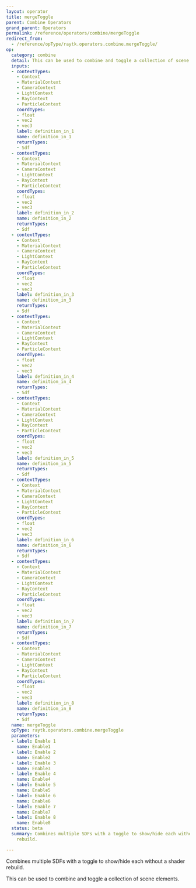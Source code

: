 ```yaml
---
layout: operator
title: mergeToggle
parent: Combine Operators
grand_parent: Operators
permalink: /reference/operators/combine/mergeToggle
redirect_from:
  - /reference/opType/raytk.operators.combine.mergeToggle/
op:
  category: combine
  detail: This can be used to combine and toggle a collection of scene elements.
  inputs:
  - contextTypes:
    - Context
    - MaterialContext
    - CameraContext
    - LightContext
    - RayContext
    - ParticleContext
    coordTypes:
    - float
    - vec2
    - vec3
    label: definition_in_1
    name: definition_in_1
    returnTypes:
    - Sdf
  - contextTypes:
    - Context
    - MaterialContext
    - CameraContext
    - LightContext
    - RayContext
    - ParticleContext
    coordTypes:
    - float
    - vec2
    - vec3
    label: definition_in_2
    name: definition_in_2
    returnTypes:
    - Sdf
  - contextTypes:
    - Context
    - MaterialContext
    - CameraContext
    - LightContext
    - RayContext
    - ParticleContext
    coordTypes:
    - float
    - vec2
    - vec3
    label: definition_in_3
    name: definition_in_3
    returnTypes:
    - Sdf
  - contextTypes:
    - Context
    - MaterialContext
    - CameraContext
    - LightContext
    - RayContext
    - ParticleContext
    coordTypes:
    - float
    - vec2
    - vec3
    label: definition_in_4
    name: definition_in_4
    returnTypes:
    - Sdf
  - contextTypes:
    - Context
    - MaterialContext
    - CameraContext
    - LightContext
    - RayContext
    - ParticleContext
    coordTypes:
    - float
    - vec2
    - vec3
    label: definition_in_5
    name: definition_in_5
    returnTypes:
    - Sdf
  - contextTypes:
    - Context
    - MaterialContext
    - CameraContext
    - LightContext
    - RayContext
    - ParticleContext
    coordTypes:
    - float
    - vec2
    - vec3
    label: definition_in_6
    name: definition_in_6
    returnTypes:
    - Sdf
  - contextTypes:
    - Context
    - MaterialContext
    - CameraContext
    - LightContext
    - RayContext
    - ParticleContext
    coordTypes:
    - float
    - vec2
    - vec3
    label: definition_in_7
    name: definition_in_7
    returnTypes:
    - Sdf
  - contextTypes:
    - Context
    - MaterialContext
    - CameraContext
    - LightContext
    - RayContext
    - ParticleContext
    coordTypes:
    - float
    - vec2
    - vec3
    label: definition_in_8
    name: definition_in_8
    returnTypes:
    - Sdf
  name: mergeToggle
  opType: raytk.operators.combine.mergeToggle
  parameters:
  - label: Enable 1
    name: Enable1
  - label: Enable 2
    name: Enable2
  - label: Enable 3
    name: Enable3
  - label: Enable 4
    name: Enable4
  - label: Enable 5
    name: Enable5
  - label: Enable 6
    name: Enable6
  - label: Enable 7
    name: Enable7
  - label: Enable 8
    name: Enable8
  status: beta
  summary: Combines multiple SDFs with a toggle to show/hide each without a shader
    rebuild.

---
```



Combines multiple SDFs with a toggle to show/hide each without a shader rebuild.

This can be used to combine and toggle a collection of scene elements.
